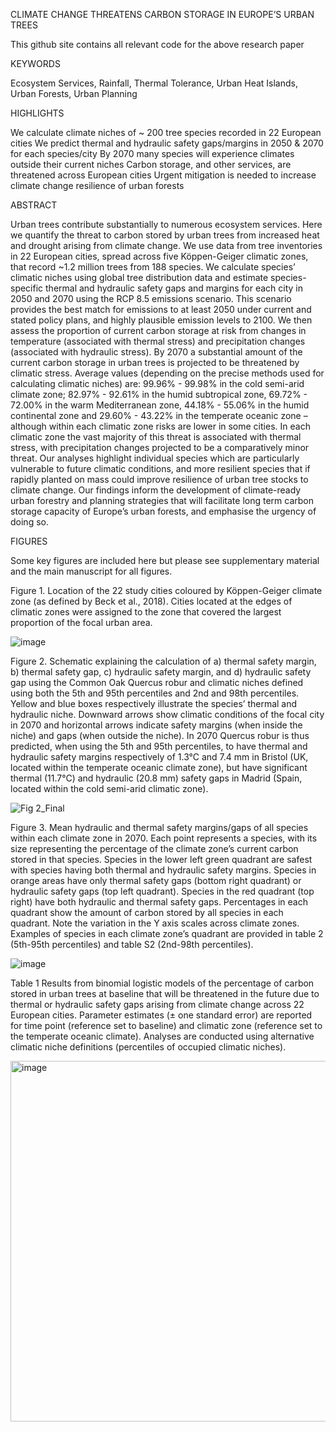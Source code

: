 CLIMATE CHANGE THREATENS CARBON STORAGE IN EUROPE’S URBAN TREES

This github site contains all relevant code for the above research paper 

KEYWORDS

Ecosystem Services, Rainfall, Thermal Tolerance, Urban Heat Islands, Urban Forests, Urban Planning

HIGHLIGHTS

We calculate climate niches of ~ 200 tree species recorded in 22 European cities
We predict thermal and hydraulic safety gaps/margins in 2050 & 2070 for each species/city
By 2070 many species will experience climates outside their current niches 
Carbon storage, and other services, are threatened across European cities 
Urgent mitigation is needed to increase climate change resilience of urban forests


ABSTRACT 

Urban trees contribute substantially to numerous ecosystem services. Here we quantify the threat to carbon stored by urban trees from increased heat and drought arising from climate change. We use data from tree inventories in 22 European cities, spread across five Köppen-Geiger climatic zones, that record ~1.2 million trees from 188 species. We calculate species’ climatic niches using global tree distribution data and estimate species-specific thermal and hydraulic safety gaps and margins for each city in 2050 and 2070 using the RCP 8.5 emissions scenario. This scenario provides the best match for emissions to at least 2050 under current and stated policy plans, and highly plausible emission levels to 2100. We then assess the proportion of current carbon storage at risk from changes in temperature (associated with thermal stress) and precipitation changes (associated with hydraulic stress). By 2070 a substantial amount of the current carbon storage in urban trees is projected to be threatened by climatic stress. Average values (depending on the precise methods used for calculating climatic niches) are: 99.96% - 99.98% in the cold semi-arid climate zone; 82.97% - 92.61% in the humid subtropical zone, 69.72% - 72.00% in the warm Mediterranean zone, 44.18% - 55.06% in the humid continental zone and 29.60% - 43.22% in the temperate oceanic zone – although within each climatic zone risks are lower in some cities. In each climatic zone the vast majority of this threat is associated with thermal stress, with precipitation changes projected to be a comparatively minor threat. Our analyses highlight individual species which are particularly vulnerable to future climatic conditions, and more resilient species that if rapidly planted on mass could improve resilience of urban tree stocks to climate change.  Our findings inform the development of climate-ready urban forestry and planning strategies that will facilitate long term carbon storage capacity of Europe’s urban forests, and emphasise the urgency of doing so.

FIGURES

Some key figures are included here but please see supplementary material and the main manuscript for all figures. 

Figure 1. Location of the 22 study cities coloured by Köppen-Geiger climate zone (as defined by Beck et al., 2018). Cities located at the edges of climatic zones were assigned to the zone that covered the largest proportion of the focal urban area. 

![image](https://github.com/user-attachments/assets/082cdda9-edbd-49f9-b3c2-35046515aa2e)


Figure 2. Schematic explaining the calculation of a) thermal safety margin, b) thermal safety gap, c) hydraulic safety margin, and d) hydraulic safety gap using the Common Oak Quercus robur and climatic niches defined using both the 5th and 95th percentiles and 2nd and 98th percentiles. Yellow and blue boxes respectively illustrate the species’ thermal and hydraulic niche. Downward arrows show climatic conditions of the focal city in 2070 and horizontal arrows indicate safety margins (when inside the niche) and gaps (when outside the niche). In 2070 Quercus robur is thus predicted, when using the 5th and 95th percentiles, to have thermal and hydraulic safety margins respectively of 1.3°C and 7.4 mm in Bristol (UK, located within the temperate oceanic climate zone), but have significant thermal (11.7°C) and hydraulic (20.8 mm) safety gaps in Madrid (Spain, located within the cold semi-arid climatic zone). 

![Fig 2_Final](https://github.com/user-attachments/assets/ed8898ca-af7e-468e-8a16-2e341ad72a50)


Figure 3. Mean hydraulic and thermal safety margins/gaps of all species within each climate zone in 2070. Each point represents a species, with its size representing the percentage of the climate zone’s current carbon stored in that species. Species in the lower left green quadrant are safest with species having both thermal and hydraulic safety margins. Species in orange areas have only thermal safety gaps (bottom right quadrant) or hydraulic safety gaps (top left quadrant). Species in the red quadrant (top right) have both hydraulic and thermal safety gaps. Percentages in each quadrant show the amount of carbon stored by all species in each quadrant. Note the variation in the Y axis scales across climate zones. Examples of species in each climate zone’s quadrant are provided in table 2 (5th-95th percentiles) and table S2 (2nd-98th percentiles). 

![image](https://github.com/GeorgeLloyd300/Climate-change-and-European-urban-trees/assets/95752066/282752a5-7beb-4b52-ad4e-08f8d68a5122)


Table 1 Results from binomial logistic models of the percentage of carbon stored in urban trees at baseline that will be threatened in the future due to thermal or hydraulic safety gaps arising from climate change across 22 European cities. Parameter estimates (± one standard error) are reported for time point (reference set to baseline) and climatic zone (reference set to the temperate oceanic climate). Analyses are conducted using alternative climatic niche definitions (percentiles of occupied climatic niches). 

<img width="577" alt="image" src="https://github.com/GeorgeLloyd300/Climate-change-and-European-urban-trees/assets/95752066/49de666f-dbe9-4e8b-9d9c-91b096c0db8a">



